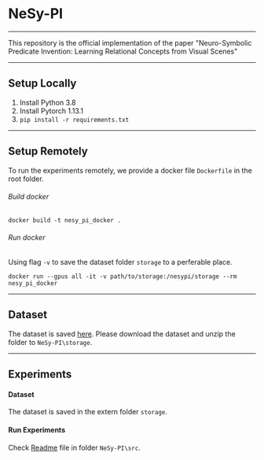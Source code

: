 # NeSy-PI

---
This repository is the official implementation of the paper "Neuro-Symbolic Predicate Invention: Learning Relational Concepts from Visual Scenes"

---



## Setup Locally

1. Install Python 3.8
2. Install Pytorch 1.13.1
3. `pip install -r requirements.txt`

---

## Setup Remotely 
To run the experiments remotely, we provide a docker file `Dockerfile` in the root folder.
###### Build docker

``` 
docker build -t nesy_pi_docker .
```

###### Run docker
Using flag `-v` to save the dataset folder `storage` to a perferable place.

``` 
docker run --gpus all -it -v path/to/storage:/nesypi/storage --rm nesy_pi_docker
```

---

## Dataset
The dataset is saved [here](...).
Please download the dataset and unzip the folder to `NeSy-PI\storage`.


---

## Experiments

#### Dataset
The dataset is saved in the extern folder `storage`. 

#### Run Experiments
Check [Readme](\src\README.md) file in folder `NeSy-PI\src`.